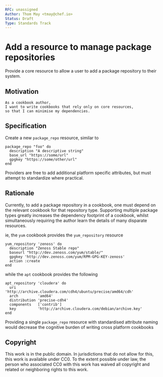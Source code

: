 ```yaml
---
RFC: unassigned
Author: Thom May <tmay@chef.io>
Status: Draft
Type: Standards Track
---
```


# Add a resource to manage package repositories

Provide a core resource to allow a user to add a package repository to
their system.

## Motivation

    As a cookbook author,
    I want to write cookbooks that rely only on core resources,
    so that I can minimise my dependencies.

## Specification

Create a new `package_repo` resource, similar to 
```
package_repo "foo" do
  description "A descriptive string"
  base_url "https://some/url"
  gpgkey "https://some/other/url"
end
```
Providers are free to add additional platform specific attributes, but
must attempt to standardize where practical.

## Rationale

Currently, to add a package repository in a cookbook, one must depend on
the relevant cookbook for that repository type. Supporting multiple
package types greatly increases the dependency footprint of a cookbook,
whilst simultaneously requiring the author learn the details of many
disparate resources.

ie, the `yum` cookbook provides the `yum_repository` resource
```
yum_repository 'zenoss' do
  description "Zenoss Stable repo"
  baseurl "http://dev.zenoss.com/yum/stable/"
  gpgkey 'http://dev.zenoss.com/yum/RPM-GPG-KEY-zenoss'
  action :create
end
```
while the `apt` cookbook provides the following
```
apt_repository 'cloudera' do
  uri          'http://archive.cloudera.com/cdh4/ubuntu/precise/amd64/cdh'
  arch         'amd64'
  distribution 'precise-cdh4'
  components   ['contrib']
  key          'http://archive.cloudera.com/debian/archive.key'
end
```

Providing a single `package_repo` resource with standardised
attribute naming would decrease the cognitive burden of writing cross
platform cookbooks

## Copyright

This work is in the public domain. In jurisdictions that do not allow for this,
this work is available under CC0. To the extent possible under law, the person
who associated CC0 with this work has waived all copyright and related or
neighboring rights to this work.


